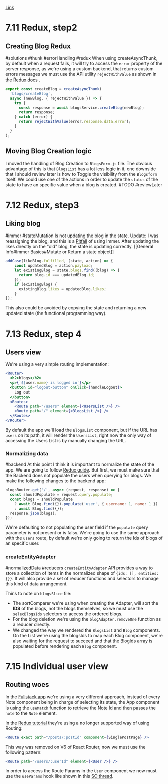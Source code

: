 [Link](https://fullstackopen.com/en/part7/exercises_extending_the_bloglist)

# 7.11 Redux, step2

## Creating Blog Redux

#solutions #thunk #errorHandling #redux
When using createAsyncThunk, by default when a request fails, it will try to access the `error` property of the server response, as we're using a custom backend, that returns custom errors messages we must use the API utility `rejectWithValue` as shown in the [Redux docs](https://redux-toolkit.js.org/api/createAsyncThunk#handling-thunk-errors) . 
```js
export const createBlog = createAsyncThunk(
  'blogs/createBlog',
  async (newBlog, { rejectWithValue }) => {
    try {
      const response = await blogsService.createBlog(newBlog);
      return response;
    } catch (error) {
      return rejectWithValue(error.response.data.error);
    }
  }
);
```

## Moving Blog Creation logic

I moved the handling of Blog Creation to `BlogsForm.js` file. The obvious advantage of this is that `BlogsList` has a lot less logic in it, one downside that I should review later is how to Toggle the visibility from the `Blogsform` itself. We could use one of the actions in order to update the `status` of the state to have an specific value when a blog is created. #TODO #reviewLater

# 7.12 Redux, step3

## Liking blog
#immer #stateMutation
Is not updating the blog in the state.
Update: I was reassigning the blog, and this is a [Pitfall](https://immerjs.github.io/immer/pitfalls/#dont-reassign-the-recipe-argument) of using Immer. After updating the likes directly on the "old" blog, the state is updating correctly. [[General Info#Immer Basics#Mutate or Return a state object]]

```js
addCase(likeBlog.fulfilled, (state, action) => {
	const updatedBlog = action.payload;
	let existingBlog = state.blogs.find((blog) => {
	  return blog.id === updatedBlog.id;
	});
	if (existingBlog) {
	  existingBlog.likes = updatedBlog.likes;
	}
});
```

This also could be avoided by copying the state and returning a new updated state (the functional programming way).

# 7.13 Redux, step 4

## Users view

We're using a very simple routing implementation: 
```jsx
<Router>
  <h2>blogs</h2>
  <p>{`${user.name} is logged in`}</p>
  <button id="logout-button" onClick={handleLogout}>
	Log out
  </button>
  <Routes>
	<Route path="/users" element={<UsersList />} />
	<Route path="/" element={<BlogsList />} />
  </Routes>
</Router>
```

By default the app we'll load the `BlogsList` component, but if the URL has `users` on its path, it will render the `UsersList`, right now the only way of accessing the Users List is by manually changing the URL.

### Normalizing data

#backend
At this point I think it is important to normalize the state of the app. We are going to follow [Redux guide](https://redux.js.org/tutorials/essentials/part-6-performance-normalization#normalizing-data).
But first, we must make sure that the Backend does not populate the users when querying for blogs. We make the following changes to the backend app:

```js
blogsRouter.get('/', async (request, response) => {
  const shouldPopulate = request.query.populate;
  const blogs = shouldPopulate
    ? await Blog.find({}).populate('user', { username: 1, name: 1 })
    : await Blog.find({});
  response.json(blogs);
});
```

We're defaulting to not populating the user field if the `populate` query parameter is not present or is falsy. We're going to use the same approach with the `users` route, by default we're only going to return the Ids of blogs of an specific user.

### createEntityAdapter

#normalizedData #reducers
`createEntityAdapter` API provides a way to store a collection of items in the normalized shape of `{ids: [], entities: {}}`. It will also provide a set of reducer functions and selectors to manage this kind of data arrangement.

Thins to note on `blogsSlice` file:

- The sortComparer we're using when creating the Adapter, will sort the **IDS** of the blogs, not the blogs themselves, so we must use the `selecBlogsIds` selectors to access the ordered blogs.
- For the blog deletion we're using the `blogAdapter.removeOne` function as a reducer directly.
- We changed the way we rendered the `BlogsList` and `Blog` components. On the List we're using the blogsIds to map each Blog component, we're also waiting for the request to succeed and that the BlogIds array is populated before rendering each `Blog` component.

# 7.15 Individual user view

## Routing woes

In the [Fullstack app](https://fullstackopen.com/en/part7/react_router#parameterized-route-revisited) we're using a very different approach, instead of every Note component being in charge of selecting its state, the App component is using the `useMatch` function to retrieve the Note Id and then passes the `note` to the `Note` element.

In the [Redux tutorial](https://redux.js.org/tutorials/essentials/part-4-using-data#adding-the-single-post-route) they're using a no longer supported way of using Routing:

```jsx
<Route exact path="/posts/:postId" component={SinglePostPage} />
```
This way was removed on V6 of React Router, now we must use the following pattern:

```jsx
<Route path="/users/:userId" element={<User />} />
```

In order to access the Route Params in the `User` component we now must use the `useParams` hook like shown in this [SO thread](https://stackoverflow.com/questions/64782949/how-to-pass-params-into-link-using-react-router-v6).

